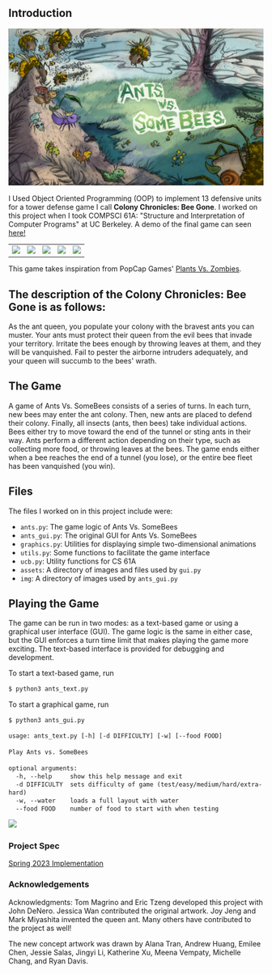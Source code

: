 ## Introduction

<img src = assets/splash.png>

I Used Object Oriented Programming (OOP) to implement 13 defensive units for a tower defense game I call **Colony Chronicles: Bee Gone**. I worked on this project when I took COMPSCI 61A: "Structure and Interpretation of Computer Programs" at UC Berkeley. A demo of the final game can seen [here!](https://youtu.be/noZKTQ23QBs)

<table>
  <tr>
    <td valign="middle" align="left" width="20%">
        <img src = assets/ant_fire.gif>
    </td>
    <td valign="middle" align="left" width="20%">
        <img src = assets/ant_laser.gif>
    </td>
    <td valign="middle" align="left" width="20%">
        <img src = assets/ant_wall.gif>
    </td>
    <td valign="middle" align="left" width="20%">
        <img src = assets/ant_bee.gif>
    </td>
    <td valign="middle" align="left" width="20%">
        <img src = assets/ant_queen.gif>
    </td>
  </tr>
</table>


This game takes inspiration from PopCap Games' [Plants Vs. Zombies](https://www.ea.com/games/plants-vs-zombies/plants-vs-zombies#description). 

## The description of the **Colony Chronicles: Bee Gone** is as follows: 

As the ant queen, you populate your colony with the bravest ants you can muster. Your ants must protect their queen from the evil bees that invade your territory. Irritate the bees enough by throwing leaves at them, and they will be vanquished. Fail to pester the airborne intruders adequately, and your queen will succumb to the bees' wrath.


## The Game
A game of Ants Vs. SomeBees consists of a series of turns. In each turn, new bees may enter the ant colony. Then, new ants are placed to defend their colony. Finally, all insects (ants, then bees) take individual actions. Bees either try to move toward the end of the tunnel or sting ants in their way. Ants perform a different action depending on their type, such as collecting more food, or throwing leaves at the bees. The game ends either when a bee reaches the end of a tunnel (you lose), or the entire bee fleet has been vanquished (you win).

## Files
The files I worked on in this project include were:

* `ants.py`: The game logic of Ants Vs. SomeBees
* `ants_gui.py`: The original GUI for Ants Vs. SomeBees
* `graphics.py`: Utilities for displaying simple two-dimensional animations
* `utils.py`: Some functions to facilitate the game interface
* `ucb.py`: Utility functions for CS 61A
* `assets`: A directory of images and files used by `gui.py`
* `img`: A directory of images used by `ants_gui.py`

## Playing the Game
The game can be run in two modes: as a text-based game or using a graphical user interface (GUI). The game logic is the same in either case, but the GUI enforces a turn time limit that makes playing the game more exciting. The text-based interface is provided for debugging and development.

To start a text-based game, run
```sh
$ python3 ants_text.py
````
To start a graphical game, run
```sh
$ python3 ants_gui.py
````
    usage: ants_text.py [-h] [-d DIFFICULTY] [-w] [--food FOOD]
    
    Play Ants vs. SomeBees
    
    optional arguments:
      -h, --help     show this help message and exit
      -d DIFFICULTY  sets difficulty of game (test/easy/medium/hard/extra-hard)
      -w, --water    loads a full layout with water
      --food FOOD    number of food to start with when testing

<img src = assets/new-ants-gui.png>

### Project Spec
[Spring 2023 Implementation](https://inst.eecs.berkeley.edu/~cs61a/sp23/proj/ants/)

### Acknowledgements
Acknowledgments: Tom Magrino and Eric Tzeng developed this project with John DeNero. Jessica Wan contributed the original artwork. Joy Jeng and Mark Miyashita invented the queen ant. Many others have contributed to the project as well!

The new concept artwork was drawn by Alana Tran, Andrew Huang, Emilee Chen, Jessie Salas, Jingyi Li, Katherine Xu, Meena Vempaty, Michelle Chang, and Ryan Davis.
